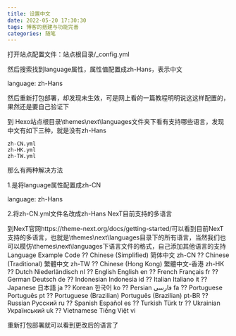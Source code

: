 ```yaml
---
title: 设置中文
date: 2022-05-20 17:30:30
tags: 博客的搭建与功能完善
categories: 随笔
---
```


打开站点配置文件：站点根目录/_config.yml

<!--more-->

然后搜索找到language属性，属性值配置成zh-Hans，表示中文

language: zh-Hans

然后重新打包部署，却发现未生效，可是网上看的一篇教程明明说这这样配置的，果然还是要自己验证下

到 Hexo站点根目录\themes\next\languages文件夹下看有支持哪些语言，发现中文有如下三种，就是没有zh-Hans

    zh-CN.yml
    zh-HK.yml
    zh-TW.yml

那么有两种解决方法

1.是将language属性配置成zh-CN

language: zh-Hans

2.将zh-CN.yml文件名改成zh-Hans
NexT目前支持的多语言

到NexT官网https://theme-next.org/docs/getting-started/可以看到目前NexT支持的多语言，也就是\themes\next\languages目录下的所有语言，当然我们也可以模仿\themes\next\languages下语言文件的格式，自己添加其他语言的支持
Language	Example	Code
?? Chinese (Simplified)	简体中文	zh-CN
?? Chinese (Traditional)	繁體中文	zh-TW
?? Chinese (Hong Kong)	繁體中文-香港	zh-HK
?? Dutch	Niederländisch	nl
?? English	English	en
?? French	Français	fr
?? German	Deutsch	de
?? Indonesian	Indonesia	id
?? Italian	Italiano	it
?? Japanese	日本語	ja
?? Korean	한국어	ko
?? Persian	فارسی	fa
?? Portuguese	Português	pt
?? Portuguese (Brazilian)	Português (Brazilian)	pt-BR
?? Russian	Русский	ru
?? Spanish	Español	es
?? Turkish	Türk	tr
?? Ukrainian	Український	uk
?? Vietnamese	Tiếng Việt	vi

重新打包部署就可以看到更改后的语言了
